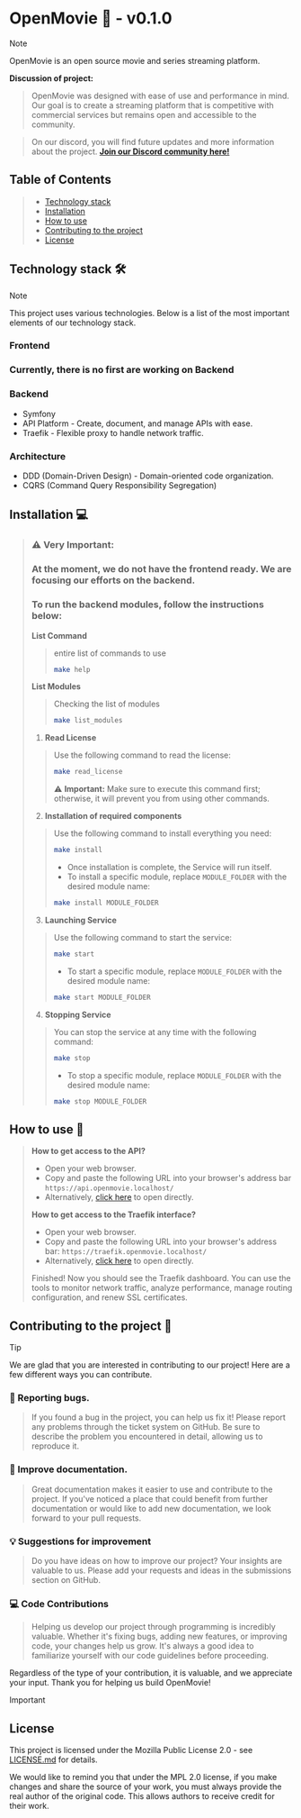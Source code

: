 # OpenMovie 🎥 - v0.1.0
> [!NOTE]
> OpenMovie is an open source movie and series streaming platform.

**Discussion of project:**
> OpenMovie was designed with ease of use and performance in mind. Our goal is to create a streaming platform that is competitive with commercial services but remains open and accessible to the community.

> On our discord, you will find future updates and more information about the project.
> [**Join our Discord community here!**](https://discord.gg/yS34uVX62N)

## Table of Contents
>- [Technology stack](#technology-stack-)
>- [Installation](#installation-)
>- [How to use](#how-to-use-)
>- [Contributing to the project](#contributing-to-the-project-)
>- [License](#license)

## Technology stack 🛠️
> [!NOTE]
> This project uses various technologies. Below is a list of the most important elements of our technology stack.
>### Frontend
> ### Currently, there is no first are working on Backend
>### Backend
> - Symfony
> - API Platform - Create, document, and manage APIs with ease.
> - Traefik - Flexible proxy to handle network traffic.
>
> ### Architecture
> - DDD (Domain-Driven Design) - Domain-oriented code organization.
> - CQRS (Command Query Responsibility Segregation)

## Installation 💻
> ### :warning: Very Important:
>### At the moment, we do not have the frontend ready. We are focusing our efforts on the backend.
>
>### To run the backend modules, follow the instructions below:
>**List Command**
>> entire list of commands to use
>>```bash
>> make help
>>```
>**List Modules**
>> Checking the list of modules
>>```bash
>> make list_modules
>>```
>>
> 1.  **Read License**
>>Use the following command to read the license:
>>```bash
>> make read_license
>>```
>>:warning: **Important:** Make sure to execute this command first; otherwise, it will prevent you from using other commands.
> 2.  **Installation of required components**
>>Use the following command to install everything you need:
>>```bash
>> make install
>>```
>> - Once installation is complete, the Service will run itself.
>> - To install a specific module, replace `MODULE_FOLDER` with the desired module name:
>>```bash
>> make install MODULE_FOLDER
>>```
> 3.  **Launching Service**
>>Use the following command to start the service:
>>```bash
>> make start
>>```
>> - To start a specific module, replace `MODULE_FOLDER` with the desired module name:
>>```bash
>> make start MODULE_FOLDER
>>```
> 4.  **Stopping Service**
>>You can stop the service at any time with the following command:
>>```bash
>> make stop
>>```
>> - To stop a specific module, replace `MODULE_FOLDER` with the desired module name:
>>```bash
>> make stop MODULE_FOLDER
>>```

## How to use 🚀
>
> **How to get access to the API?**
> - Open your web browser.
> - Copy and paste the following URL into your browser's address bar `https://api.openmovie.localhost/`
> - Alternatively, [click here](https://api.openmovie.localhost/) to open directly.
>
> **How to get access to the Traefik interface?**
> - Open your web browser.
> - Copy and paste the following URL into your browser's address bar: `https://traefik.openmovie.localhost/`
> - Alternatively, [click here](https://traefik.openmovie.localhost/) to open directly.
>
> Finished! Now you should see the Traefik dashboard. You can use the tools to monitor network traffic, analyze performance, manage routing configuration, and renew SSL certificates.

## Contributing to the project 👋
> [!TIP]
>
> We are glad that you are interested in contributing to our project! Here are a few different ways you can contribute.
>### 🐛 Reporting bugs.
>>If you found a bug in the project, you can help us fix it! Please report any problems through the ticket system on GitHub. Be sure to describe the problem you encountered in detail, allowing us to reproduce it.
>### 📖 Improve documentation.
>>Great documentation makes it easier to use and contribute to the project. If you've noticed a place that could benefit from further documentation or would like to add new documentation, we look forward to your pull requests.
>### 💡 Suggestions for improvement
>>Do you have ideas on how to improve our project? Your insights are valuable to us. Please add your requests and ideas in the submissions section on GitHub.
>### 💻 Code Contributions
>>Helping us develop our project through programming is incredibly valuable. Whether it's fixing bugs, adding new features, or improving code, your changes help us grow. It's always a good idea to familiarize yourself with our code guidelines before proceeding.
>
>Regardless of the type of your contribution, it is valuable, and we appreciate your input. Thank you for helping us build OpenMovie!

> [!IMPORTANT]
>  ## License
>This project is licensed under the Mozilla Public License 2.0 - see [LICENSE.md](LICENSE.md) for details.
>
> We would like to remind you that under the MPL 2.0 license, if you make changes and share the source of your work, you must always provide the real author of the original code. This allows authors to receive credit for their work.
